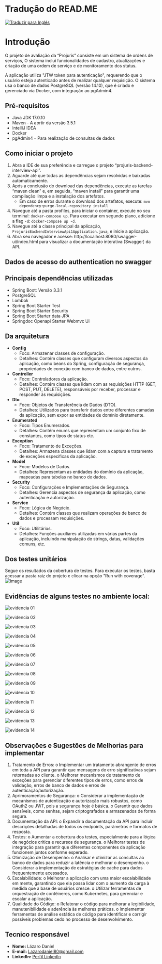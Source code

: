 # Tradução do READ.ME

[![Traduzir para Inglês](https://img.shields.io/badge/traduzir-Google%20Translate-blue)](https://translate.google.com/translate?sl=auto&tl=en&u=https://github.com/lazarocoder/interview-back-end)

# Introdução

O projeto de avaliação da “Projuris” consiste em um sistema de ordens de serviços,  O sistema inclui funcionalidades de cadastro, atualizações e criação de uma ordem de serviço e de monitoramento dos status.



A aplicação utiliza "JTW token para autenticação", requerendo que o usuário esteja autenticado antes de realizar qualquer requisição. O sistema usa o banco de dados PostgreSQL (versão 14.10), que é criado e gerenciado via Docker, com integração ao pgAdmin4.

## Pré-requisitos

- Java JDK 17.0.10
- Maven - A aprtir da versão 	3.5.1
- IntelliJ IDEA 
- Docker
- pgAdmin4 – Para realização de consultas de dados

## Como iniciar o projeto

1. Abra a IDE de sua preferência e carregue o projeto “projuris-backend-interview-api”.
2. Aguarde até que todas as dependências sejam resolvidas e baixadas automaticamente.
3. Após a conclusão do download das dependências, execute as tarefas “maven clean” e, em seguida, “maven install” para garantir uma compilação limpa e a instalação dos artefatos.
   - Em caso de erros durante o download dos artefatos, execute: `mvn dependency:purge-local-repository install`
4. Navegue até a pasta profiles, para iniciar o container, execute no seu terminal: `docker-compose up`. Para executar em segundo plano, adicione a flag `-d`: `docker-compose up -d`.
5. Navegue até a classe principal da aplicação, `ProjurisBackendInterviewApi1Application.java`, e inicie a aplicação.
6. Abra seu navegador e acesse: http://localhost:8080/swagger-ui/index.html para visualizar a documentação interativa (Swagger) da API.

## Dados de acesso do authentication no swagger


## Principais dependências utilizadas

- Spring Boot: Versão 3.3.1
- PostgreSQL
- Lombok
- Spring Boot Starter Test
- Spring Boot Starter Security
- Spring Boot Starter data JPA
- Springdoc Openapi Starter Webmvc Ui

## Da arquitetura

- **Config**
  - Foco: Armazenar classes de configuração.
  - Detalhes: Contém classes que configuram diversos aspectos da aplicação, como beans do Spring, configuração de segurança, propriedades de conexão com banco de dados, entre outros.
- **Controller**
  - Foco: Controladores da aplicação.
  - Detalhes: Contém classes que lidam com as requisições HTTP (GET, POST, PUT, DELETE), responsáveis por receber, processar e responder às requisições.
- **Dto**
  - Foco: Objetos de Transferência de Dados (DTO).
  - Detalhes: Utilizados para transferir dados entre diferentes camadas da aplicação, sem expor as entidades de domínio diretamente.
- **Enumerated**
  - Foco: Tipos Enumerados.
  - Detalhes: Contém enums que representam um conjunto fixo de constantes, como tipos de status etc.
- **Exception**
  - Foco: Tratamento de Exceções.
  - Detalhes: Armazena classes que lidam com a captura e tratamento de exceções específicas da aplicação.
- **Model**
  - Foco: Modelos de Dados.
  - Detalhes: Representam as entidades do domínio da aplicação, mapeadas para tabelas no banco de dados.
- **Security**
  - Foco: Configurações e Implementações de Segurança.
  - Detalhes: Gerencia aspectos de segurança da aplicação, como autenticação e autorização.
- **Service**
  - Foco: Lógica de Negócio.
  - Detalhes: Contém classes que realizam operações de banco de dados e processam requisições.
- **Util**
  - Foco: Utilitários.
  - Detalhes: Funções auxiliares utilizadas em várias partes da aplicação, incluindo manipulação de strings, datas, validações comuns, etc.

## Dos testes unitários

Segue os resultados da cobertura de testes. Para executar os testes, basta acessar a pasta raiz do projeto e clicar na opção "Run with coverage".
![image](https://github.com/lazarocoder/interview-test-back-end/assets/63754729/a2b3da85-df54-42a2-967c-e120f729bbd5)



## Evidências de alguns testes no ambiente local:



![evidencia 01](https://github.com/lazarocoder/interview-test-back-end/assets/63754729/3aad7511-db32-42ec-ae9c-7e5d0f5aaebd)



![evidencia  02](https://github.com/lazarocoder/interview-test-back-end/assets/63754729/3a60fd20-9991-45b8-9f41-d063b108f9da)

![evidencia 03](https://github.com/lazarocoder/interview-test-back-end/assets/63754729/2a65d942-7d21-40cb-84f3-2b05bb966b9b)


![evidencia 04](https://github.com/lazarocoder/interview-test-back-end/assets/63754729/82418a69-d82c-4962-b53a-6c574e579012)

![evidencia 05](https://github.com/lazarocoder/interview-test-back-end/assets/63754729/9334f3b2-b7e3-49f4-a0a8-ddc1183cbe3b)


![evidencia 06](https://github.com/lazarocoder/interview-test-back-end/assets/63754729/bc61c8a7-1fb1-4977-a346-b00878b3edd5)

![evidencia 07](https://github.com/lazarocoder/interview-test-back-end/assets/63754729/9815008e-f4e3-48a0-95f9-6dd6f1fb8db9)

![evidencia 08](https://github.com/lazarocoder/interview-test-back-end/assets/63754729/ece7df28-5db9-48d9-90c4-097676b342ac)

![evidencia 09](https://github.com/lazarocoder/interview-test-back-end/assets/63754729/4a9fbeb2-1a5c-4bfa-9b49-154f6dab4faf)

![evidencia 10](https://github.com/lazarocoder/interview-test-back-end/assets/63754729/084f238a-2dcb-4e02-bb39-be4286b225e3)

![evidencia 11](https://github.com/lazarocoder/interview-test-back-end/assets/63754729/9560125a-fc85-43b9-8fd6-eecfb0add35f)

![evidencia 12](https://github.com/lazarocoder/interview-test-back-end/assets/63754729/6264b4ae-9bde-4e0d-ac32-97394c78efd6)

![evidencia 13](https://github.com/lazarocoder/interview-test-back-end/assets/63754729/414ce4a2-8e9a-4f71-b89c-2532a87f5d2b)

![evidencia 14](https://github.com/lazarocoder/interview-test-back-end/assets/63754729/a88bdefe-4398-4f91-90c6-448ee43372d2)




## Observações e Sugestões de Melhorias para implementar
1.	Tratamento de Erros:
o	Implementar um tratamento abrangente de erros em toda a API para garantir que mensagens de erro significativas sejam retornadas ao cliente.
o	Melhorar mecanismos de tratamento de exceções para gerenciar diferentes tipos de erros, como erros de validação, erros de banco de dados e erros de autenticação/autorização.
2.	Aprimoramentos de Segurança:
o	Considerar a implementação de mecanismos de autenticação e autorização mais robustos, como OAuth2 ou JWT, pois a segurança hoje é básica.
o	Garantir que dados sensíveis, como senhas, sejam criptografados e armazenados de forma segura.
3.	Documentação da API:
o	Expandir a documentação da API para incluir descrições detalhadas de todos os endpoints, parâmetros e formatos de resposta.
4.	Testes:
o	Aumentar a cobertura dos testes, especialmente para a lógica de negócios crítica e recursos de segurança.
o	Melhorar testes de integração para garantir que diferentes componentes da aplicação funcionem juntos conforme esperado.
5.	Otimização de Desempenho:
o	Analisar e otimizar as consultas ao banco de dados para reduzir a latência e melhorar o desempenho.
o	Considerar a implementação de estratégias de cache para dados frequentemente acessados.
6.	Escalabilidade:
o	Melhorar a aplicação com uma maior escalabilidade em mente, garantindo que ela possa lidar com o aumento da carga à medida que a base de usuários cresce.
o	Utilizar ferramentas de orquestração de contêineres, como Kubernetes, para gerenciar e escalar a aplicação.
7.	Qualidade do Código:
o	Refatorar o código para melhorar a legibilidade, manutenibilidade e aderência às melhores práticas.
o	Implementar ferramentas de análise estática de código para identificar e corrigir possíveis problemas cedo no processo de desenvolvimento.



## Tecnico responsável

- **Nome:** Lázaro Daniel
- **E-mail:** Lazarodaniel80@gmail.com
- **LinkedIn:** [Perfil LinkedIn](https://www.linkedin.com/in/l%C3%A1zaro-silva-desenvolvedor/?locale=pt_BR)
